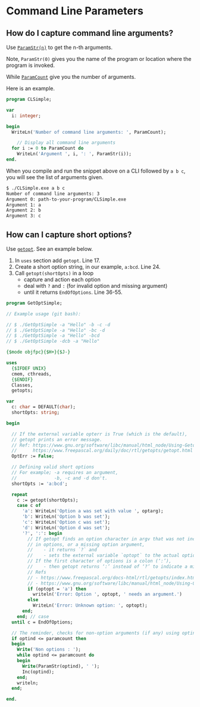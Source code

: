 # Command Line Parameters

## How do I capture command line arguments?

Use [`ParamStr(n)`](https://www.freepascal.org/docs-html/rtl/system/paramstr.html) to get the n-th arguments.

Note, `ParamStr(0)` gives you the name of the program or location where the program is invoked.

While [`ParamCount`](https://www.freepascal.org/docs-html/rtl/system/paramcount.html) give you the number of arguments.

Here is an example.

```pascal
program CLSimple;

var
  i: integer;

begin
  WriteLn('Number of command line arguments: ', ParamCount);

    // Display all command line arguments
  for i := 0 to ParamCount do
    WriteLn('Argument ', i, ': ', ParamStr(i));
end.
```

When you compile and run the snippet above on a CLI followed by `a b c`, you will see the list of arguments given.

```bash
$ ./CLSimple.exe a b c
Number of command line arguments: 3
Argument 0: path-to-your-program/CLSimple.exe
Argument 1: a
Argument 2: b
Argument 3: c

```





## How can I capture short options?

Use [`getopt`](https://www.freepascal.org/daily/doc/rtl/getopts/getopt.html). See an example below.

1. In `uses` section add `getopt`. Line 17.
2. Create a short option string, in our example, `a:bcd`. Line 24.
3. Call `getopt(shortOpts)` in a loop
      - capture and action each option
      - deal with `?` and `:` (for invalid option and missing argument)
      - until it returns `EndOfOptions`. Line 36-55.

```pascal linenums="1" hl_lines="17 34 36-55"
program GetOptSimple;

// Example usage (git bash):

// $ ./GetOptSimple -a "Hello" -b -c -d
// $ ./GetOptSimple -a "Hello" -bc -d
// $ ./GetOptSimple -a "Hello" -bcd
// $ ./GetOptSimple -dcb -a "Hello"

{$mode objfpc}{$H+}{$J-}

uses
  {$IFDEF UNIX}
  cmem, cthreads,
  {$ENDIF}
  Classes,
  getopts;

var
  c: char = DEFAULT(char);
  shortOpts: string;

begin

  // If the external variable opterr is True (which is the default),
  // getopt prints an error message.
  // Ref: https://www.gnu.org/software/libc/manual/html_node/Using-Getopt.html
  //      https://www.freepascal.org/daily/doc/rtl/getopts/getopt.html
  OptErr := False;

  // Defining valid short options
  // For example; -a requires an argument,
  //              -b, -c and -d don't.
  shortOpts := 'a:bcd';

  repeat
    c := getopt(shortOpts);
    case c of
      'a': WriteLn('Option a was set with value ', optarg);
      'b': WriteLn('Option b was set');
      'c': WriteLn('Option c was set');
      'd': WriteLn('Option d was set');
      '?', ':': begin
        // If getopt finds an option character in argv that was not included
        // in options, or a missing option argument,
        //    - it returns `?` and
        //    - sets the external variable `optopt` to the actual option character.
        // If the first character of options is a colon (‘:’),
        //    - then getopt returns ‘:’ instead of ‘?’ to indicate a missing option argument.
        // Refs
        // - https://www.freepascal.org/docs-html/rtl/getopts/index.html
        // - https://www.gnu.org/software/libc/manual/html_node/Using-Getopt.html
        if (optopt = 'a') then
          writeln('Error: Option ', optopt, ' needs an argument.')
        else
          WriteLn('Error: Unknown option: ', optopt);
      end;
    end; // case
  until c = EndOfOptions;

  // The reminder, checks for non-option arguments (if any) using optind
  if optind <= paramcount then
  begin
    Write('Non options : ');
    while optind <= paramcount do
    begin
      Write(ParamStr(optind), ' ');
      Inc(optind);
    end;
    writeln;
  end;

end.
```